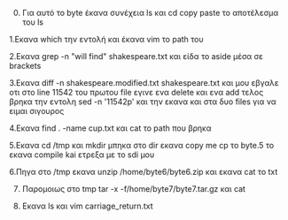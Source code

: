 0. Για αυτό το byte έκανα συνέχεια ls και cd copy paste το αποτέλεσμα του ls

1.Εκανα which την εντολή και έκανα vim το path του

2.Εκανα grep -n "will find" shakespeare.txt και είδα το aside μέσα σε brackets

3.Εκανα diff -n shakespeare.modified.txt shakespeare.txt και μου εβγαλε οτι στο line 11542 του πρωτου file εγινε ενα delete και ενα add τελος βρηκα την εντολη sed -n '11542p' και την εκανα και στα δυο files για να ειμαι σιγουρος

4.Εκανα find . -name cup.txt και cat το path που βρηκα

5.Εκανα cd /tmp και mkdir μπηκα στο dir εκανα copy me cp το byte.5 το εκανα compile kai ετρεξα με το sdi μου

6.Πηγα στο /tmp εκανα unzip /home/byte6/byte6.zip και εκανα cat το txt

7. Παρομοιως στο tmp  tar -x -f/home/byte7/byte7.tar.gz και cat

8. Εκανα ls και vim carriage_return.txt 

